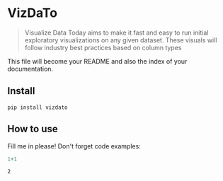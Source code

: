 # VizDaTo
> Visualize Data Today aims to make it fast and easy to run initial exploratory visualizations on any given dataset. These visuals will follow industry best practices based on column types


This file will become your README and also the index of your documentation.

## Install

`pip install vizdato`

## How to use

Fill me in please! Don't forget code examples:

```python
1+1
```




    2


